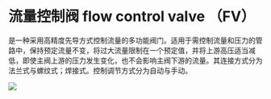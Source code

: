 # 流量控制阀 flow control valve （FV）
是一种采用高精度先导方式控制流量的多功能阀门。适用于需控制流量和压力的管路中，保持预定流量不变，将过大流量限制在一个预定值，并将上游高压适当减低，即使主阀上游的压力发生变化，也不会影响主阀下游的流量。其连接方式分为法兰式与螺纹式；焊接式。控制调节方式分为自动与手动。


![](..\..\..\photos\流量控制阀.jpg)
